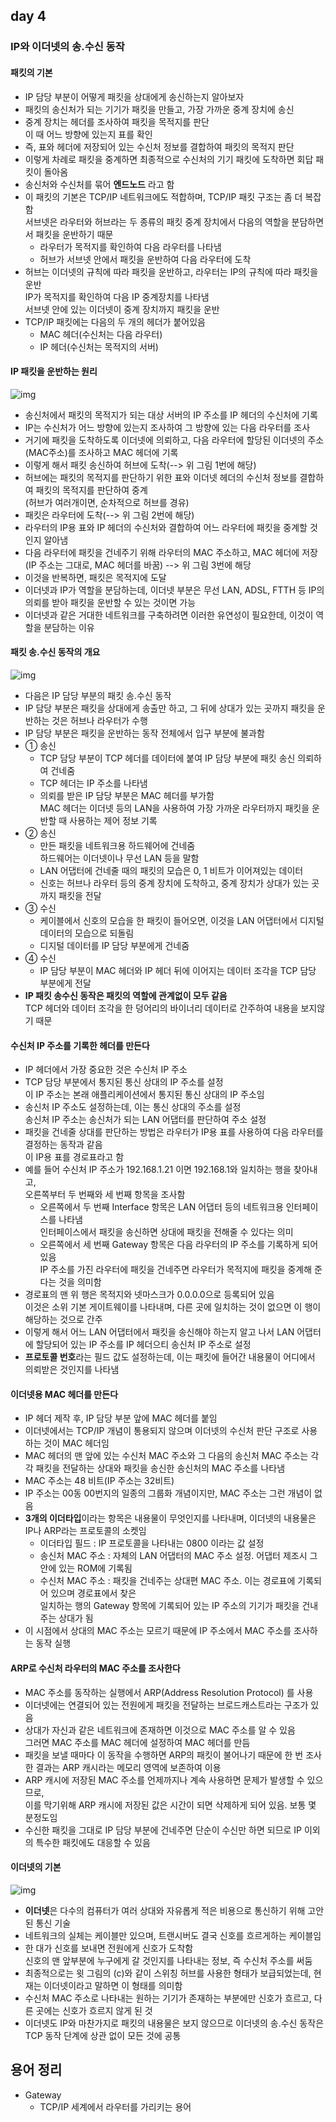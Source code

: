 ## day 4
### IP와 이더넷의 송.수신 동작
#### 패킷의 기본
- IP 담당 부분이 어떻게 패킷을 상대에게 송신하는지 알아보자
- 패킷의 송신처가 되는 기기가 패킷을 만들고, 가장 가까운 중계 장치에 송신
- 중계 장치는 헤더를 조사하여 패킷을 목적지를 판단  
  이 때 어느 방향에 있는지 표를 확인
- 즉, 표와 헤더에 저장되어 있는 수신처 정보를 결합하여 패킷의 목적지 판단
- 이렇게 차례로 패킷을 중계하면 최종적으로 수신처의 기기 패킷에 도착하면 회답 패킷이 돌아옴
- 송신처와 수신처를 묶어 <b>엔드노드</b> 라고 함
- 이 패킷의 기본은 TCP/IP 네트워크에도 적합하며, TCP/IP 패킷 구조는 좀 더 복잡함  
  서브넷은 라우터와 허브라는 두 종류의 패킷 중계 장치에서 다음의 역할을 분담하면서 패킷을 운반하기 때문
  - 라우터가 목적지를 확인하여 다음 라우터를 나타냄
  - 허브가 서브넷 안에서 패킷을 운반하여 다음 라우터에 도착
- 허브는 이더넷의 규칙에 따라 패킷을 운반하고, 라우터는 IP의 규칙에 따라 패킷을 운반  
  IP가 목적지를 확인하여 다음 IP 중계장치를 나타냄  
  서브넷 안에 있는 이더넷이 중계 장치까지 패킷을 운반
- TCP/IP 패킷에는 다음의 두 개의 헤더가 붙어있음  
  - MAC 헤더(수신처는 다음 라우터)
  - IP 헤더(수신처는 목적지의 서버)

#### IP 패킷을 운반하는 원리
![img](https://github.com/koni114/TIL/blob/master/Network/lecture/one_percent_network/img/network_10.png)

- 송신처에서 패킷의 목적지가 되는 대상 서버의 IP 주소를 IP 헤더의 수신처에 기록
- IP는 수신처가 어느 방향에 있는지 조사하여 그 방향에 있는 다음 라우터를 조사
- 거기에 패킷을 도착하도록 이더넷에 의뢰하고, 다음 라우터에 할당된 이더넷의 주소(MAC주소)를 조사하고 MAC 헤더에 기록
- 이렇게 해서 패킷 송신하여 허브에 도착(--> 위 그림 1번에 해당)
- 허브에는 패킷의 목적지를 판단하기 위한 표와 이더넷 헤더의 수신처 정보를 결합하여 패킷의 목적지를 판단하여 중계  
  (허브가 여러개이면, 순차적으로 허브를 경유)
- 패킷은 라우터에 도착(--> 위 그림 2번에 해당)
- 라우터의 IP용 표와 IP 헤더의 수신처와 결합하여 어느 라우터에 패킷을 중계할 것인지 알아냄 
- 다음 라우터에 패킷을 건네주기 위해 라우터의 MAC 주소하고, MAC 헤더에 저장  
  (IP 주소는 그대로, MAC 헤더를 바꿈) --> 위 그림 3번에 해당
- 이것을 반복하면, 패킷은 목적지에 도달
- 이더넷과 IP가 역할을 분담하는데, 이더넷 부분은 무선 LAN, ADSL, FTTH 등 IP의 의뢰를 받아 패킷을 운반할 수 있는 것이면 가능
- 이더넷과 같은 거대한 네트워크를 구축하려면 이러한 유연성이 필요한데, 이것이 역할을 분담하는 이유

#### 패킷 송.수신 동작의 개요 
![img](https://github.com/koni114/TIL/blob/master/Network/lecture/one_percent_network/img/network_11.png)

- 다음은 IP 담당 부분의 패킷 송.수신 동작
- IP 담당 부분은 패킷을 상대에게 송출만 하고, 그 뒤에 상대가 있는 곳까지 패킷을 운반하는 것은 허브나 라우터가 수행
- IP 담당 부분은 패킷을 운반하는 동작 전체에서 입구 부분에 불과함
- ① 송신
  - TCP 담당 부분이 TCP 헤더를 데이터에 붙여 IP 담당 부분에 패킷 송신 의뢰하여 건네줌
  - TCP 헤더는 IP 주소를 나타냄
  - 의뢰를 받은 IP 담당 부분은 MAC 헤더를 부가함  
    MAC 헤더는 이더넷 등의 LAN을 사용하여 가장 가까운 라우터까지 패킷을 운반할 때 사용하는 제어 정보 기록
- ② 송신
  - 만든 패킷을 네트워크용 하드웨어에 건네줌  
    하드웨어는 이더넷이나 무선 LAN 등을 말함
  - LAN 어댑터에 건네줄 때의 패킷의 모습은 0, 1 비트가 이어져있는 데이터  
  - 신호는 허브나 라우터 등의 중계 장치에 도착하고, 중계 장치가 상대가 있는 곳까지 패킷을 전달
- ③ 수신
  - 케이블에서 신호의 모습을 한 패킷이 들어오면, 이것을 LAN 어댑터에서 디지털 데이터의 모습으로 되돌림
  - 디지털 데이터를 IP 담당 부분에게 건네줌 
- ④ 수신
  - IP 담당 부분이 MAC 헤더와 IP 헤더 뒤에 이어지는 데이터 조각을 TCP 담당 부분에게 전달
- <b>IP 패킷 송수신 동작은 패킷의 역할에 관계없이 모두 같음</b>  
  TCP 헤더와 데이터 조각을 한 덩어리의 바이너리 데이터로 간주하여 내용을 보지않기 때문

#### 수신처 IP 주소를 기록한 헤더를 만든다
- IP 헤더에서 가장 중요한 것은 수신처 IP 주소
- TCP 담당 부분에서 통지된 통신 상대의 IP 주소를 설정  
  이 IP 주소는 본래 애플리케이션에서 통지된 통신 상대의 IP 주소임
- 송신처 IP 주소도 설정하는데, 이는 통신 상대의 주소를 설정  
  송신처 IP 주소는 송신처가 되는 LAN 어댑터를 판단하여 주소 설정
- 패킷을 건네줄 상대를 판단하는 방법은 라우터가 IP용 표를 사용하여 다음 라우터를 결정하는 동작과 같음  
 이 IP용 표를 경로표라고 함
- 예를 들어 수신처 IP 주소가 192.168.1.21 이면 192.168.1와 일치하는 행을 찾아내고,   
  오른쪽부터 두 번째와 세 번째 항목을 조사함
  - 오른쪽에서 두 번째 Interface 항목은 LAN 어댑터 등의 네트워크용 인터페이스를 나타냄  
    인터페이스에서 패킷을 송신하면 상대에 패킷을 전해줄 수 있다는 의미
  - 오른쪽에서 세 번째 Gateway 항목은 다음 라우터의 IP 주소를 기록하게 되어 있음  
    IP 주소를 가진 라우터에 패킷을 건네주면 라우터가 목적지에 패킷을 중계해 준다는 것을 의미함
- 경로표의 맨 위 행은 목적지와 넷마스크가 0.0.0.0으로 등록되어 있음  
  이것은 소위 기본 게이트웨이를 나타내며, 다른 곳에 일치하는 것이 없으면 이 행이 해당하는 것으로 간주
- 이렇게 해서 어느 LAN 어댑터에서 패킷을 송신해야 하는지 알고 나서 LAN 어댑터에 할당되어 있는 IP 주소를 IP 헤더으티 송신처 IP 주소로 설정
- <b>프로토콜 번호</b>라는 필드 값도 설정하는데, 이는 패킷에 들어간 내용물이 어디에서 의뢰받은 것인지를 나타냄

#### 이더넷용 MAC 헤더를 만든다
- IP 헤더 제작 후, IP 담당 부분 앞에  MAC 헤더를 붙임
- 이더넷에서는 TCP/IP 개념이 통용되지 않으며 이더넷의 수신처 판단 구조로 사용하는 것이 MAC 헤더임
- MAC 헤더의 맨 앞에 있는 수신처 MAC 주소와 그 다음의 송신처 MAC 주소는 각각 패킷을 전달하는 상대와 패킷을 송신한 송신처의 MAC 주소를 나타냄
- MAC 주소는 48 비트(IP 주소는 32비트)
- IP 주소는 00동 00번지의 일종의 그룹화 개념이지만, MAC 주소는 그런 개념이 없음 
- <b>3개의 이더타입</b>이라는 항목은 내용물이 무엇인지를 나타내며, 이더넷의 내용물은 IP나 ARP라는 프로토콜의 소켓임
  - 이더타입 필드 : IP 프로토콜을 나타내는 0800 이라는 값 설정
  - 송신처 MAC 주소 : 자체의 LAN 어댑터의 MAC 주소 설정. 어댑터 제조시 그 안에 있는 ROM에 기록됨
  - 수신처 MAC 주소 : 패킷을 건네주는 상대편 MAC 주소. 이는 경로표에 기록되어 있으며 경로표에서 찾은   
    일치하는 행의 Gateway 항목에 기록되어 있는 IP 주소의 기기가 패킷을 건내주는 상대가 됨
- 이 시점에서 상대의 MAC 주소는 모르기 때문에 IP 주소에서 MAC 주소를 조사하는 동작 실행

#### ARP로 수신처 라우터의 MAC 주소를 조사한다
- MAC 주소를 동작하는 실행에서 ARP(Address Resolution Protocol) 를 사용
- 이더넷에는 연결되어 있는 전원에게 패킷을 전달하는 브로드캐스트라는 구조가 있음  
- 상대가 자신과 같은 네트워크에 존재하면 이것으로 MAC 주소를 알 수 있음  
  그러면 MAC 주소를 MAC 헤더에 설정하여 MAC 헤더를 만듬
- 패킷을 보낼 때마다 이 동작을 수행하면 ARP의 패킷이 불어나기 때문에 한 번 조사한 결과는 ARP 캐시라는 메모리 영역에 보존하여 이용
- ARP 캐시에 저장된 MAC 주소를 언제까지나 계속 사용하면 문제가 발생할 수 있으므로,  
  이를 막기위해 ARP 캐시에 저장된 값은 시간이 되면 삭제하게 되어 있음. 보통 몇 분정도임
- 수신한 패킷을 그대로 IP 담당 부분에 건네주면 단순이 수신만 하면 되므로 IP 이외의 특수한 패킷에도 대응할 수 있음

#### 이더넷의 기본
![img](https://github.com/koni114/TIL/blob/master/Network/lecture/one_percent_network/img/network_12.png)
- <b>이더넷</b>은 다수의 컴퓨터가 여러 상대와 자유롭게 적은 비용으로 통신하기 위해 고안된 통신 기술
- 네트워크의 실체는 케이블만 있으며, 트랜시버도 결국 신호를 흐르게하는 케이블임
- 한 대가 신호를 보내면 전원에게 신호가 도착함  
  신호의 맨 앞부분에 누구에게 갈 것인지를 나타내는 정보, 즉 수신처 주소를 써둠
- 최종적으로는 윗 그림의 (c)와 같이 스위칭 허브를 사용한 형태가 보급되었는데, 현재는 이더넷이라고 말하면 이 형태를 의미함  
- 수신처 MAC 주소로 나타내는 원하는 기기가 존재하는 부분에만 신호가 흐르고, 다른 곳에는 신호가 흐르지 않게 된 것 
- 이더넷도 IP와 마찬가지로 패킷의 내용물은 보지 않으므로 이더넷의 송.수신 동작은 TCP 동작 단계에 상관 없이 모든 것에 공통

## 용어 정리
- Gateway
  - TCP/IP 세계에서 라우터를 가리키는 용어 